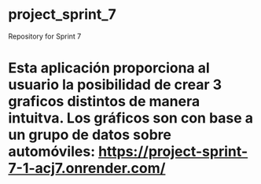 # project_sprint_7
Repository for Sprint 7
# Esta aplicación proporciona al usuario la posibilidad de crear 3 graficos distintos de manera intuitva. Los gráficos son con base a un grupo de datos sobre automóviles: https://project-sprint-7-1-acj7.onrender.com/

